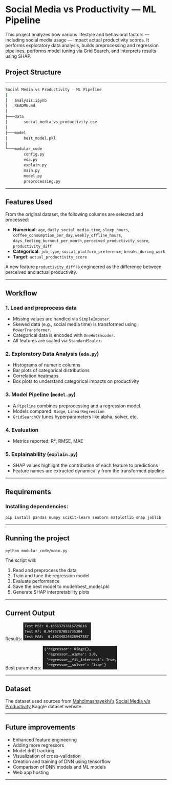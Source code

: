 # Social Media vs Productivity — ML Pipeline

This project analyzes how various lifestyle and behavioral factors — including social media usage — impact actual productivity scores. It performs exploratory data analysis, builds preprocessing and regression pipelines, performs model tuning via Grid Search, and interprets results using SHAP.

## Project Structure

---

```bash
Social Media vs Productivity - ML Pipeline
|
│   analysis.ipynb
│   README.md
│
├───data
│       social_media_vs_productivity.csv
│
├───model
│       best_model.pkl
│
└───modular_code
        config.py
        eda.py
        explain.py
        main.py
        model.py
        preprocessing.py
```

---

## Features Used

From the original dataset, the following columns are selected and processed:

- **Numerical**: `age`, `daily_social_media_time`, `sleep_hours`, `coffee_consumption_per_day`, `weekly_offline_hours`, `days_feeling_burnout_per_month`, `perceived_productivity_score`, `productivity_diff`
- **Categorical**: `job_type`, `social_platform_preference`, `breaks_during_work`
- **Target**: `actual_productivity_score`

A new feature `productivity_diff` is engineered as the difference between perceived and actual productivity.

---

## Workflow

### 1. Load and preprocess data
- Missing values are handled via `SimpleImputer`.
- Skewed data (e.g., social media time) is transformed using `PowerTransformer`.
- Categorical data is encoded with `OneHotEncoder`.
- All features are scaled via `StandardScaler`.

### 2. Exploratory Data Analysis (`eda.py`)
- Histograms of numeric columns
- Bar plots of categorical distributions
- Correlation heatmaps
- Box plots to understand categorical impacts on productivity

### 3. Model Pipeline (`model.py`)
- A `Pipeline` combines preprocessing and a regression model.
- Models compared: `Ridge`, `LinearRegression`
- `GridSearchCV` tunes hyperparameters like alpha, solver, etc.

### 4. Evaluation
- Metrics reported: R², RMSE, MAE

### 5. Explainability (`explain.py`)
- SHAP values highlight the contribution of each feature to predictions
- Feature names are extracted dynamically from the transformed pipeline

---

## Requirements

### Installing dependencies:

```bash
pip install pandas numpy scikit-learn seaborn matplotlib shap joblib
```

---

## Running the project

```bash
python modular_code/main.py
```

The script will:
1) Read and preprocess the data
2) Train and tune the regression model
3) Evaluate performance
4) Save the best model to model/best_model.pkl
5) Generate SHAP interpretability plots

---

## Current Output

Results: 
<img src="images/results.png"></img>

Best parameters:
<img src="images/params.png"></img>

---

## Dataset

The dataset used sources from [Mahdimashayekhi's](https://www.kaggle.com/mahdimashayekhi) [Social Media v/s Productivity](https://www.kaggle.com/datasets/mahdimashayekhi/social-media-vs-productivity/data) Kaggle dataset website.

---

## Future improvements

- Enhanced feature engineering
- Adding more regressors
- Model drift tracking
- Visualization of cross-validation
- Creation and training of DNN using tensorflow
- Comparison of DNN models and ML models
- Web app hosting


---